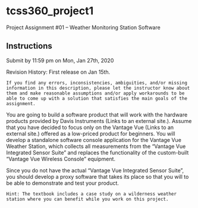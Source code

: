 # tcss360_project1
Project Assignment #01 – Weather Monitoring Station Software

## Instructions

Submit by 11:59 pm on Mon, Jan 27th, 2020

Revision History: First release on Jan 15th.

`If you find any errors, inconsistencies, ambiguities, and/or missing information in this description, please let the instructor know about them and make reasonable assumptions and/or apply workarounds to be able to come up with a solution that satisfies the main goals of the assignment.`

You are going to build a software product that will work with the hardware products provided by Davis Instruments (Links to an external site.).  Assume that you have decided to focus only on the Vantage Vue (Links to an external site.) offered as a low-priced product for beginners. You will develop a standalone software console application for the Vantage Vue Weather Station, which collects all measurements from the “Vantage Vue Integrated Sensor Suite” and replaces the functionality of the custom-built “Vantage Vue Wireless Console” equipment. 

Since you do not have the actual “Vantage Vue Integrated Sensor Suite”, you should develop a proxy software that takes its place so that you will to be able to demonstrate and test your product.  

`Hint: The textbook includes a case study on a wilderness weather station where you can benefit while you work on this project.`
